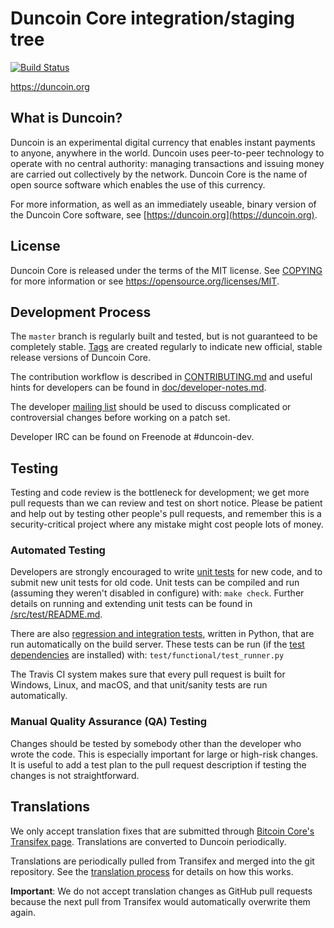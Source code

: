 Duncoin Core integration/staging tree
=====================================

[![Build Status](https://travis-ci.org/duncoin-project/duncoin.svg?branch=master)](https://travis-ci.org/duncoin-project/duncoin)

https://duncoin.org

What is Duncoin?
----------------

Duncoin is an experimental digital currency that enables instant payments to
anyone, anywhere in the world. Duncoin uses peer-to-peer technology to operate
with no central authority: managing transactions and issuing money are carried
out collectively by the network. Duncoin Core is the name of open source
software which enables the use of this currency.

For more information, as well as an immediately useable, binary version of
the Duncoin Core software, see [https://duncoin.org](https://duncoin.org).

License
-------

Duncoin Core is released under the terms of the MIT license. See [COPYING](COPYING) for more
information or see https://opensource.org/licenses/MIT.

Development Process
-------------------

The `master` branch is regularly built and tested, but is not guaranteed to be
completely stable. [Tags](https://github.com/duncoin-project/duncoin/tags) are created
regularly to indicate new official, stable release versions of Duncoin Core.

The contribution workflow is described in [CONTRIBUTING.md](CONTRIBUTING.md)
and useful hints for developers can be found in [doc/developer-notes.md](doc/developer-notes.md).

The developer [mailing list](https://groups.google.com/forum/#!forum/duncoin-dev)
should be used to discuss complicated or controversial changes before working
on a patch set.

Developer IRC can be found on Freenode at #duncoin-dev.

Testing
-------

Testing and code review is the bottleneck for development; we get more pull
requests than we can review and test on short notice. Please be patient and help out by testing
other people's pull requests, and remember this is a security-critical project where any mistake might cost people
lots of money.

### Automated Testing

Developers are strongly encouraged to write [unit tests](src/test/README.md) for new code, and to
submit new unit tests for old code. Unit tests can be compiled and run
(assuming they weren't disabled in configure) with: `make check`. Further details on running
and extending unit tests can be found in [/src/test/README.md](/src/test/README.md).

There are also [regression and integration tests](/test), written
in Python, that are run automatically on the build server.
These tests can be run (if the [test dependencies](/test) are installed) with: `test/functional/test_runner.py`

The Travis CI system makes sure that every pull request is built for Windows, Linux, and macOS, and that unit/sanity tests are run automatically.

### Manual Quality Assurance (QA) Testing

Changes should be tested by somebody other than the developer who wrote the
code. This is especially important for large or high-risk changes. It is useful
to add a test plan to the pull request description if testing the changes is
not straightforward.

Translations
------------

We only accept translation fixes that are submitted through [Bitcoin Core's Transifex page](https://www.transifex.com/projects/p/bitcoin/).
Translations are converted to Duncoin periodically.

Translations are periodically pulled from Transifex and merged into the git repository. See the
[translation process](doc/translation_process.md) for details on how this works.

**Important**: We do not accept translation changes as GitHub pull requests because the next
pull from Transifex would automatically overwrite them again.
